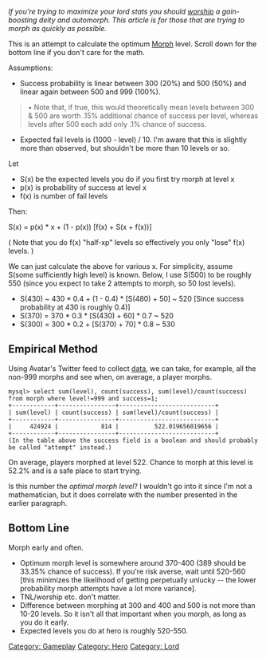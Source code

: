*If you're trying to maximize your lord stats you should
[worship](worship "wikilink") a gain-boosting deity and automorph. This
article is for those that are trying to morph as quickly as possible.*

This is an attempt to calculate the optimum [Morph](Morph "wikilink")
level. Scroll down for the bottom line if you don't care for the math.

Assumptions:

-   Success probability is linear between 300 (20%) and 500 (50%) and
    linear again between 500 and 999 (100%).

> • Note that, if true, this would theoretically mean levels between 300
> & 500 are worth .15% additional chance of success per level, whereas
> levels after 500 each add only .1% chance of success.

-   Expected fail levels is (1000 - level) / 10. I'm aware that this is
    slightly more than observed, but shouldn't be more than 10 levels or
    so.

Let

-   S(x) be the expected levels you do if you first try morph at level x
-   p(x) is probability of success at level x
-   f(x) is number of fail levels

Then:

S(x) = p(x) \* x + (1 - p(x)) \[f(x) + S(x + f(x))\]

( Note that you do f(x) "half-xp" levels so effectively you only "lose"
f(x) levels. )

We can just calculate the above for various x. For simplicity, assume
S(some sufficiently high level) is known. Below, I use S(500) to be
roughly 550 (since you expect to take 2 attempts to morph, so 50 lost
levels).

-   S(430) \~ 430 \* 0.4 + (1 - 0.4) \* \[S(480) + 50\] \~ 520 \[Since
    success probability at 430 is roughly 0.4)\]
-   S(370) = 370 \* 0.3 \* \[S(430) + 60\] \* 0.7 \~ 520
-   S(300) = 300 \* 0.2 + \[S(370) + 70\] \* 0.8 \~ 530

## Empirical Method

Using Avatar's Twitter feed to collect
[data](User:WinterRose/Morph_Data "wikilink"), we can take, for example,
all the non-999 morphs and see when, on average, a player morphs.

    mysql> select sum(level), count(success), sum(level)/count(success) from morph where level!=999 and success=1;
    +------------+----------------+---------------------------+
    | sum(level) | count(success) | sum(level)/count(success) |
    +------------+----------------+---------------------------+
    |     424924 |            814 |          522.019656019656 |
    +------------+----------------+---------------------------+
    (In the table above the success field is a boolean and should probably be called "attempt" instead.)

On average, players morphed at level 522. Chance to morph at this level
is 52.2% and is a safe place to start trying.

Is this number the *optimal morph level*? I wouldn't go into it since
I'm not a mathematician, but it does correlate with the number presented
in the earlier paragraph.

## Bottom Line

Morph early and often.

-   Optimum morph level is somewhere around 370-400 (389 should be
    33.35% chance of success). If you're risk averse, wait until 520-560
    \[this minimizes the likelihood of getting perpetually unlucky --
    the lower probability morph attempts have a lot more variance\].
-   TNL/worship etc. don't matter.
-   Difference between morphing at 300 and 400 and 500 is not more than
    10-20 levels. So it isn't all that important when you morph, as long
    as you do it early.
-   Expected levels you do at hero is roughly 520-550.

[Category: Gameplay](Category:_Gameplay "wikilink") [Category:
Hero](Category:_Hero "wikilink") [Category:
Lord](Category:_Lord "wikilink")
